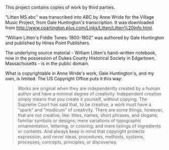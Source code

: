 This project contains copies of work by third parties. 

<q>Litten MS.abc</q> was transcribed into ABC by Anne Wride for the Village Music Project, from Gale Huntington's transcription. It was downloaded from http://www.cpartington.plus.com/Links/Litten/Litten%20Info.html. 

<q>William Litten's Fiddle Tunes: 1800-1802</q> was authored by Gale Huntington and published by Hines Point Publishers.

The underlying source material - William Litten's hand-written notebook, now in the possession of Dukes County Historical Society in Edgartown, Massachusetts - is in the public domain. 

What is copyrightable in Anne Wride's work, Gale Huntington's, and my own, is limited. The US Copyright Office puts it this way:

> Works are original when they are independently created by a human author and have a minimal degree of creativity. Independent creation simply means that you create it yourself, without copying. The Supreme Court has said that, to be creative, a work must have a “spark” and “modicum” of creativity. There are some things, however, that are not creative, like: titles, names, short phrases, and slogans; familiar symbols or designs; mere variations of typographic ornamentation, lettering, or coloring; and mere listings of ingredients or contents. And always keep in mind that copyright protects expression, and never ideas, procedures, methods, systems, processes, concepts, principles, or discoveries.




